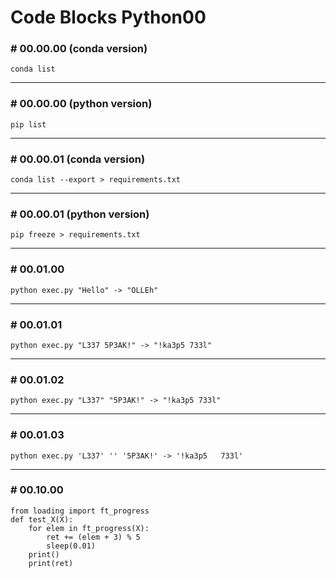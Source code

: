 # Code Blocks Python00

### # 00.00.00 (conda version)

```
conda list
```

-----

### # 00.00.00 (python version)

```
pip list
```

-----

### # 00.00.01 (conda version)

```
conda list --export > requirements.txt
```

-----

### # 00.00.01 (python version)

```
pip freeze > requirements.txt
```

-----

### # 00.01.00

```
python exec.py "Hello" -> "OLLEh"
```

-----

### # 00.01.01

```
python exec.py "L337 5P3AK!" -> "!ka3p5 733l"
```

-----

### # 00.01.02

```
python exec.py "L337" "5P3AK!" -> "!ka3p5 733l"
```

-----

### # 00.01.03

```
python exec.py 'L337' '' '5P3AK!' -> '!ka3p5   733l'
```

-----

### # 00.10.00

```
from loading import ft_progress
def test_X(X):
    for elem in ft_progress(X):
        ret += (elem + 3) % 5
        sleep(0.01)
    print()
    print(ret)
```
